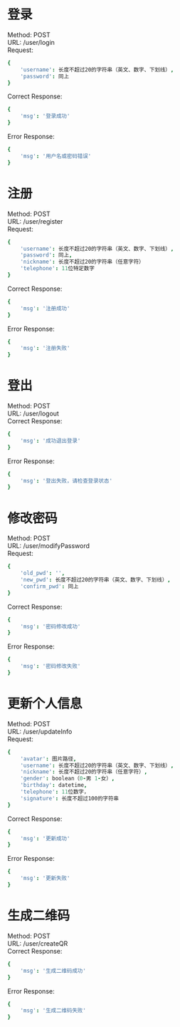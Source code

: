 # 登录

Method: POST  
URL: /user/login  
Request:  
```coffeescript
{
    'username': 长度不超过20的字符串（英文、数字、下划线）,
    'password': 同上
}
```
Correct Response:
```coffeescript
{
    'msg': '登录成功'
}
```
Error Response:
```coffeescript
{
    'msg': '用户名或密码错误'
}
```

# 注册

Method: POST  
URL: /user/register  
Request:  
```coffeescript
{
    'username': 长度不超过20的字符串（英文、数字、下划线）,
    'password': 同上,
    'nickname': 长度不超过20的字符串（任意字符）
    'telephone': 11位特定数字
}
```
Correct Response:
```coffeescript
{
    'msg': '注册成功'
}
```
Error Response:
```coffeescript
{
    'msg': '注册失败'
}
```

# 登出

Method: POST  
URL: /user/logout  
Correct Response:  
```coffeescript
{
    'msg': '成功退出登录'
}
```
Error Response:
```coffeescript
{
    'msg': '登出失败，请检查登录状态'
}
```

# 修改密码

Method: POST  
URL: /user/modifyPassword  
Request:  
```coffeescript
{
    'old_pwd': '',
    'new_pwd': 长度不超过20的字符串（英文、数字、下划线）,
    'confirm_pwd': 同上
}
```
Correct Response:  
```coffeescript
{
    'msg': '密码修改成功'
}
```
Error Response:
```coffeescript
{
    'msg': '密码修改失败'
}
```

# 更新个人信息

Method: POST  
URL: /user/updateInfo  
Request:  
```coffeescript
{
    'avatar': 图片路径,
    'username': 长度不超过20的字符串（英文、数字、下划线）,
    'nickname': 长度不超过20的字符串（任意字符）,
    'gender': boolean（0-男 1-女）,
    'birthday': datetime,
    'telephone': 11位数字，
    'signature': 长度不超过100的字符串
}
```
Correct Response:  
```coffeescript
{
    'msg': '更新成功'
}
```
Error Response:
```coffeescript
{
    'msg': '更新失败'
}
```

# 生成二维码

Method: POST  
URL: /user/createQR  
Correct Response:  
```coffeescript
{
    'msg': '生成二维码成功'
}
```
Error Response:
```coffeescript
{
    'msg': '生成二维码失败'
}
```